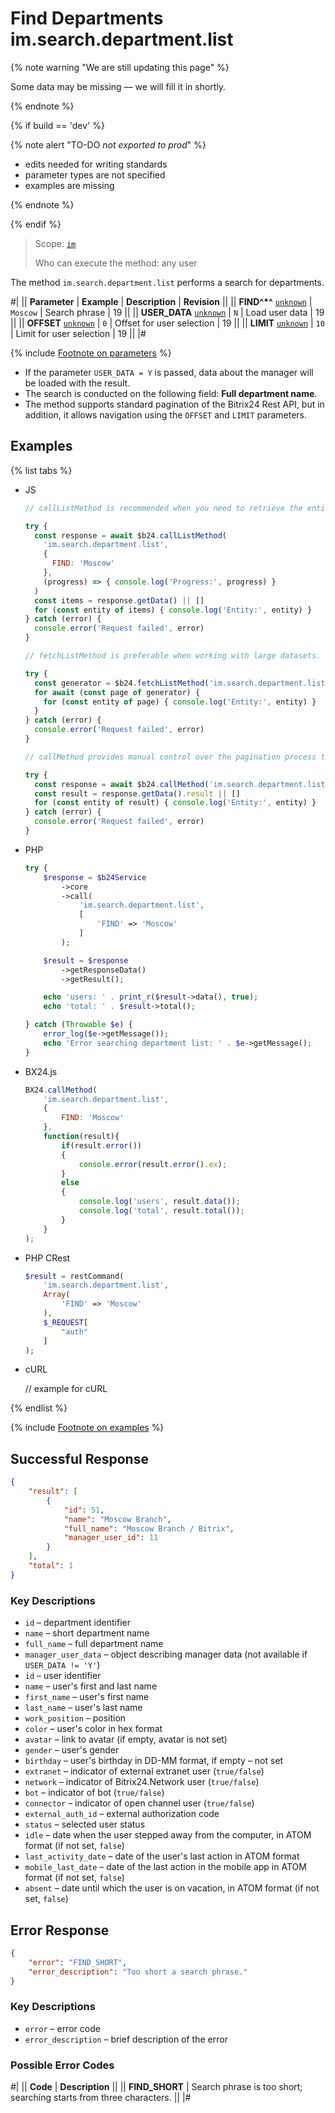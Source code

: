 # Find Departments im.search.department.list

{% note warning "We are still updating this page" %}

Some data may be missing — we will fill it in shortly.

{% endnote %}

{% if build == 'dev' %}

{% note alert "TO-DO _not exported to prod_" %}

- edits needed for writing standards
- parameter types are not specified
- examples are missing

{% endnote %}

{% endif %}

> Scope: [`im`](../../scopes/permissions.md)
>
> Who can execute the method: any user

The method `im.search.department.list` performs a search for departments.

#|
|| **Parameter** | **Example** | **Description** | **Revision** ||
|| **FIND^*^**
[`unknown`](../../data-types.md) | `Moscow` | Search phrase | 19 ||
|| **USER_DATA**
[`unknown`](../../data-types.md) | `N` | Load user data | 19 ||
|| **OFFSET**
[`unknown`](../../data-types.md) | `0` | Offset for user selection | 19 ||
|| **LIMIT**
[`unknown`](../../data-types.md) | `10` | Limit for user selection | 19 ||
|#

{% include [Footnote on parameters](../../../_includes/required.md) %}

- If the parameter `USER_DATA = Y` is passed, data about the manager will be loaded with the result.
- The search is conducted on the following field: **Full department name**.
- The method supports standard pagination of the Bitrix24 Rest API, but in addition, it allows navigation using the `OFFSET` and `LIMIT` parameters.

## Examples

{% list tabs %}

- JS

    ```js
    // callListMethod is recommended when you need to retrieve the entire set of list data and the volume of records is relatively small (up to about 1000 items). The method loads all data at once, which can lead to high memory load when working with large volumes.
    
    try {
      const response = await $b24.callListMethod(
        'im.search.department.list',
        {
          FIND: 'Moscow'
        },
        (progress) => { console.log('Progress:', progress) }
      )
      const items = response.getData() || []
      for (const entity of items) { console.log('Entity:', entity) }
    } catch (error) {
      console.error('Request failed', error)
    }
    
    // fetchListMethod is preferable when working with large datasets. The method implements iterative selection using a generator, allowing data to be processed in parts and efficiently using memory.
    
    try {
      const generator = $b24.fetchListMethod('im.search.department.list', { FIND: 'Moscow' }, 'ID')
      for await (const page of generator) {
        for (const entity of page) { console.log('Entity:', entity) }
      }
    } catch (error) {
      console.error('Request failed', error)
    }
    
    // callMethod provides manual control over the pagination process through the start parameter. It is suitable for scenarios where precise control over request batches is required. However, it may be less efficient compared to fetchListMethod when dealing with large volumes of data.
    
    try {
      const response = await $b24.callMethod('im.search.department.list', { FIND: 'Moscow' }, 0)
      const result = response.getData().result || []
      for (const entity of result) { console.log('Entity:', entity) }
    } catch (error) {
      console.error('Request failed', error)
    }
    ```

- PHP

    ```php
    try {
        $response = $b24Service
            ->core
            ->call(
                'im.search.department.list',
                [
                    'FIND' => 'Moscow'
                ]
            );
    
        $result = $response
            ->getResponseData()
            ->getResult();
    
        echo 'users: ' . print_r($result->data(), true);
        echo 'total: ' . $result->total();
    
    } catch (Throwable $e) {
        error_log($e->getMessage());
        echo 'Error searching department list: ' . $e->getMessage();
    }
    ```

- BX24.js

    ```js
    BX24.callMethod(
        'im.search.department.list',
        {
            FIND: 'Moscow'
        },
        function(result){
            if(result.error())
            {
                console.error(result.error().ex);
            }
            else
            {
                console.log('users', result.data());
                console.log('total', result.total());
            }
        }
    );
    ```

- PHP CRest

    ```php
    $result = restCommand(
        'im.search.department.list',
        Array(
            'FIND' => 'Moscow'
        ),
        $_REQUEST[
            "auth"
        ]
    );    
    ```

- cURL

    // example for cURL

{% endlist %}

{% include [Footnote on examples](../../../_includes/examples.md) %}

## Successful Response

```json
{    
    "result": [
        {
            "id": 51,
            "name": "Moscow Branch",
            "full_name": "Moscow Branch / Bitrix",
            "manager_user_id": 11
        }
    ],
    "total": 1
}            
```

### Key Descriptions

- `id` – department identifier
- `name` – short department name
- `full_name` – full department name
- `manager_user_data` – object describing manager data (not available if `USER_DATA != 'Y'`)
- `id` – user identifier
- `name` – user's first and last name
- `first_name` – user's first name
- `last_name` – user's last name
- `work_position` – position
- `color` – user's color in hex format
- `avatar` – link to avatar (if empty, avatar is not set)
- `gender` – user's gender
- `birthday` – user's birthday in DD-MM format, if empty – not set
- `extranet` – indicator of external extranet user (`true/false`)
- `network` – indicator of Bitrix24.Network user (`true/false`)
- `bot` – indicator of bot (`true/false`)
- `connector` – indicator of open channel user (`true/false`)
- `external_auth_id` – external authorization code
- `status` – selected user status
- `idle` – date when the user stepped away from the computer, in ATOM format (if not set, `false`)
- `last_activity_date` – date of the user's last action in ATOM format
- `mobile_last_date` – date of the last action in the mobile app in ATOM format (if not set, `false`)
- `absent` – date until which the user is on vacation, in ATOM format (if not set, `false`)

## Error Response

```json
{
    "error": "FIND_SHORT",
    "error_description": "Too short a search phrase."
}
```

### Key Descriptions

- `error` – error code
- `error_description` – brief description of the error

### Possible Error Codes

#|
|| **Code** | **Description** ||
|| **FIND_SHORT** | Search phrase is too short; searching starts from three characters. ||
|#